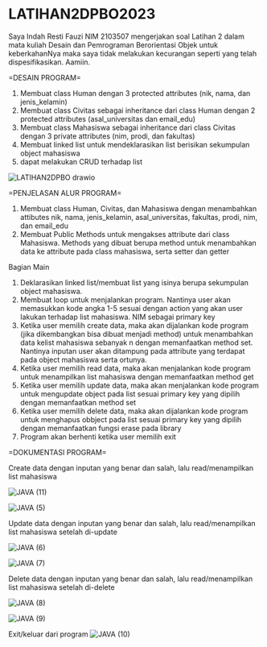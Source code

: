 # LATIHAN2DPBO2023

Saya Indah Resti Fauzi NIM 2103507 mengerjakan soal Latihan 2 dalam mata kuliah Desain dan Pemrograman Berorientasi Objek untuk keberkahanNya maka saya tidak melakukan kecurangan seperti yang telah dispesifikasikan. Aamiin.

=DESAIN PROGRAM=

1. Membuat class Human dengan 3 protected attributes (nik, nama, dan jenis_kelamin)
2. Membuat class Civitas sebagai inheritance dari class Human dengan 2 protected attributes (asal_universitas dan email_edu)
3. Membuat class Mahasiswa sebagai inheritance dari class Civitas dengan 3 private attributes (nim, prodi, dan fakultas)
4. Membuat linked list untuk mendeklarasikan list berisikan sekumpulan object mahasiswa
5. dapat melakukan CRUD terhadap list

![LATIHAN2DPBO drawio](https://user-images.githubusercontent.com/99266430/221128637-6c275989-c8a0-483f-9026-27908145c1b2.png)

=PENJELASAN ALUR PROGRAM=

1. Membuat class Human, Civitas, dan Mahasiswa dengan menambahkan attibutes nik, nama, jenis_kelamin, asal_universitas, fakultas, prodi, nim, dan email_edu
2. Membuat Public Methods untuk mengakses attribute dari class Mahasiswa. Methods yang dibuat berupa method untuk menambahkan data ke attribute pada class mahasiswa, serta setter dan getter

Bagian Main

1. Deklarasikan linked list/membuat list yang isinya berupa sekumpulan object mahasiswa.
2. Membuat loop untuk menjalankan program. Nantinya user akan memasukkan kode angka 1-5 sesuai dengan action yang akan user lakukan terhadap list mahasiswa.
NIM sebagai primary key
3. Ketika user memilih create data, maka akan dijalankan kode program (jika dikembangkan bisa dibuat menjadi method) untuk menambahkan data kelist mahasiswa sebanyak n dengan memanfaatkan method set. Nantinya inputan user akan ditampung pada attribute yang terdapat pada object mahasiswa serta ortunya.
4. Ketika user memilih read data, maka akan menjalankan kode program untuk menampilkan list mahasiswa dengan memanfaatkan method get
5. Ketika user memilih update data, maka akan menjalankan kode program untuk mengupdate object pada list sesuai primary key yang dipilih dengan memanfaatkan method set
6. Ketika user memilih delete data, maka akan dijalankan kode program untuk menghapus obbject pada list sesuai primary key yang dipilih dengan memanfaatkan fungsi erase pada library
7. Program akan berhenti ketika user memilih exit


=DOKUMENTASI PROGRAM=

Create data dengan inputan yang benar dan salah, lalu read/menampilkan list mahasiswa

![JAVA (11)](https://user-images.githubusercontent.com/99266430/220072422-fd5b7427-9137-4e88-92fd-c16eeeb375f3.png)

![JAVA (5)](https://user-images.githubusercontent.com/99266430/220070912-650a0108-d167-40ad-a708-d5ae4f1d9773.png)


Update data dengan inputan yang benar dan salah, lalu read/menampilkan list mahasiswa setelah di-update

![JAVA (6)](https://user-images.githubusercontent.com/99266430/220071424-d261d1db-97b4-440b-98e3-31ce8c31d3ff.png)

![JAVA (7)](https://user-images.githubusercontent.com/99266430/220071498-e0f6a8c2-116f-4134-b36b-8eadf5ef95a1.png)


Delete data dengan inputan yang benar dan salah, lalu read/menampilkan list mahasiswa setelah di-delete

![JAVA (8)](https://user-images.githubusercontent.com/99266430/220071800-99a0263f-d634-4192-bbe2-97cfb5a25232.png)

![JAVA (9)](https://user-images.githubusercontent.com/99266430/220071824-958271d5-c483-430e-bf9f-617d7b1dfd63.png)


Exit/keluar dari program 
![JAVA (10)](https://user-images.githubusercontent.com/99266430/220071962-7defb265-e0c9-453d-942e-ac1eaf2ab126.png)
